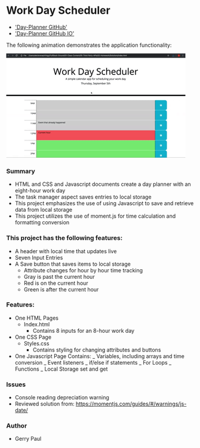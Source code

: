 # Work Day Scheduler

- ['Day-Planner GitHub'](https://github.com/gpaul12/UNC-VIRT-FSF-PT-01-2023-U-LOLC-MTTH-Mod-5-Challenge)
- ['Day-Planner GitHub IO']()

The following animation demonstrates the application functionality:

![A user clicks on slots on the color-coded calendar and edits the events.](./Assets/05-third-party-apis-homework-demo.gif)

### Summary

- HTML and CSS and Javascript documents create a day planner with an eight-hour work day
- The task manager aspect saves entries to local storage
- This project emphasizes the use of using Javascript to save and retrieve data from local storage
- This project utilizes the use of moment.js for time calculation and formatting conversion

### This project has the following features:

- A header with local time that updates live
- Seven Input Entries
- A Save button that saves items to local storage
  - Attribute changes for hour by hour time tracking
  - Gray is past the current hour
  - Red is on the current hour
  - Green is after the current hour

### Features:

- One HTML Pages
  - Index.html
    - Contains 8 inputs for an 8-hour work day
- One CSS Page
  - Styles.css
    - Contains styling for changing attributes and buttons
- One Javascript Page Contains:
  _ Variables, including arrays and time conversion
  _ Event listeners
  _ if/else if statements
  _ For Loops
  _ Functions
  _ Local Storage set and get

### Issues

- Console reading depreciation warning
- Reviewed solution from: https://momentjs.com/guides/#/warnings/js-date/

### Author

- Gerry Paul
